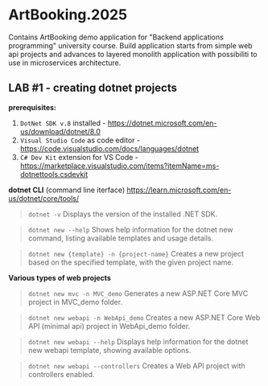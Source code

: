 # ArtBooking.2025

Contains ArtBooking demo application for "Backend applications programming" university course. Build application starts from simple web api projects and advances to layered monolith application with possibiliti to use in microservices architecture.

## LAB #1 - creating dotnet projects

**prerequisites:**
1. `DotNet SDK v.8` installed - https://dotnet.microsoft.com/en-us/download/dotnet/8.0
2. `Visual Studio Code` as code editor - https://code.visualstudio.com/docs/languages/dotnet
3. `C# Dev Kit` extension for VS Code - https://marketplace.visualstudio.com/items?itemName=ms-dotnettools.csdevkit

**dotnet CLI** (command line iterface)
https://learn.microsoft.com/en-us/dotnet/core/tools/

> `dotnet -v`
> Displays the version of the installed .NET SDK.

> `dotnet new --help`
> Shows help information for the dotnet new command, listing available templates and usage details.

> `dotnet new {template} -n {project-name}`
> Creates a new project based on the specified template, with the given project name.

**Various types of web projects**
> `dotnet new mvc -n MVC_demo`
> Generates a new ASP.NET Core MVC project in MVC_demo folder.

> `dotnet new webapi -n WebApi_demo`
> Creates a new ASP.NET Core Web API (minimal api) project in WebApi_demo folder.

> `dotnet new webapi --help`
> Displays help information for the dotnet new webapi template, showing available options.

> `dotnet new webapi --controllers`
> Creates a Web API project with controllers enabled.
